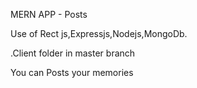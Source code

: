 MERN APP - Posts

Use of Rect js,Expressjs,Nodejs,MongoDb.

.Client folder in master branch

You can Posts your memories
